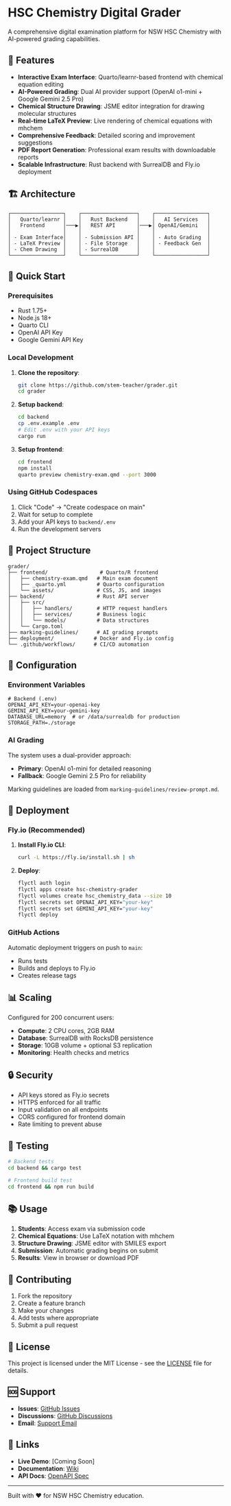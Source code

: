 # HSC Chemistry Digital Grader

A comprehensive digital examination platform for NSW HSC Chemistry with AI-powered grading capabilities.

## 🎯 Features

- **Interactive Exam Interface**: Quarto/learnr-based frontend with chemical equation editing
- **AI-Powered Grading**: Dual AI provider support (OpenAI o1-mini + Google Gemini 2.5 Pro)
- **Chemical Structure Drawing**: JSME editor integration for drawing molecular structures
- **Real-time LaTeX Preview**: Live rendering of chemical equations with mhchem
- **Comprehensive Feedback**: Detailed scoring and improvement suggestions
- **PDF Report Generation**: Professional exam results with downloadable reports
- **Scalable Infrastructure**: Rust backend with SurrealDB and Fly.io deployment

## 🏗️ Architecture

```
┌─────────────────┐    ┌──────────────────┐    ┌─────────────────┐
│   Quarto/learnr │    │   Rust Backend   │    │   AI Services   │
│   Frontend      │───▶│   REST API       │───▶│ OpenAI/Gemini   │
│                 │    │                  │    │                 │
│ - Exam Interface│    │ - Submission API │    │ - Auto Grading  │
│ - LaTeX Preview │    │ - File Storage   │    │ - Feedback Gen  │
│ - Chem Drawing  │    │ - SurrealDB      │    │                 │
└─────────────────┘    └──────────────────┘    └─────────────────┘
```

## 🚀 Quick Start

### Prerequisites

- Rust 1.75+
- Node.js 18+
- Quarto CLI
- OpenAI API Key
- Google Gemini API Key

### Local Development

1. **Clone the repository**:
   ```bash
   git clone https://github.com/stem-teacher/grader.git
   cd grader
   ```

2. **Setup backend**:
   ```bash
   cd backend
   cp .env.example .env
   # Edit .env with your API keys
   cargo run
   ```

3. **Setup frontend**:
   ```bash
   cd frontend
   npm install
   quarto preview chemistry-exam.qmd --port 3000
   ```

### Using GitHub Codespaces

1. Click "Code" → "Create codespace on main"
2. Wait for setup to complete
3. Add your API keys to `backend/.env`
4. Run the development servers

## 📁 Project Structure

```
grader/
├── frontend/                 # Quarto/R frontend
│   ├── chemistry-exam.qmd   # Main exam document
│   ├── _quarto.yml          # Quarto configuration
│   └── assets/              # CSS, JS, and images
├── backend/                 # Rust API server
│   ├── src/
│   │   ├── handlers/        # HTTP request handlers
│   │   ├── services/        # Business logic
│   │   └── models/          # Data structures
│   └── Cargo.toml
├── marking-guidelines/      # AI grading prompts
├── deployment/             # Docker and Fly.io config
└── .github/workflows/      # CI/CD automation
```

## 🔧 Configuration

### Environment Variables

```env
# Backend (.env)
OPENAI_API_KEY=your-openai-key
GEMINI_API_KEY=your-gemini-key
DATABASE_URL=memory  # or /data/surrealdb for production
STORAGE_PATH=./storage
```

### AI Grading

The system uses a dual-provider approach:
- **Primary**: OpenAI o1-mini for detailed reasoning
- **Fallback**: Google Gemini 2.5 Pro for reliability

Marking guidelines are loaded from `marking-guidelines/review-prompt.md`.

## 🚀 Deployment

### Fly.io (Recommended)

1. **Install Fly.io CLI**:
   ```bash
   curl -L https://fly.io/install.sh | sh
   ```

2. **Deploy**:
   ```bash
   flyctl auth login
   flyctl apps create hsc-chemistry-grader
   flyctl volumes create hsc_chemistry_data --size 10
   flyctl secrets set OPENAI_API_KEY="your-key"
   flyctl secrets set GEMINI_API_KEY="your-key"
   flyctl deploy
   ```

### GitHub Actions

Automatic deployment triggers on push to `main`:
- Runs tests
- Builds and deploys to Fly.io
- Creates release tags

## 📊 Scaling

Configured for 200 concurrent users:
- **Compute**: 2 CPU cores, 2GB RAM
- **Database**: SurrealDB with RocksDB persistence
- **Storage**: 10GB volume + optional S3 replication
- **Monitoring**: Health checks and metrics

## 🔒 Security

- API keys stored as Fly.io secrets
- HTTPS enforced for all traffic
- Input validation on all endpoints
- CORS configured for frontend domain
- Rate limiting to prevent abuse

## 🧪 Testing

```bash
# Backend tests
cd backend && cargo test

# Frontend build test
cd frontend && npm run build
```

## 📚 Usage

1. **Students**: Access exam via submission code
2. **Chemical Equations**: Use LaTeX notation with mhchem
3. **Structure Drawing**: JSME editor with SMILES export
4. **Submission**: Automatic grading begins on submit
5. **Results**: View in browser or download PDF

## 🤝 Contributing

1. Fork the repository
2. Create a feature branch
3. Make your changes
4. Add tests where appropriate
5. Submit a pull request

## 📄 License

This project is licensed under the MIT License - see the [LICENSE](LICENSE) file for details.

## 🆘 Support

- **Issues**: [GitHub Issues](https://github.com/stem-teacher/grader/issues)
- **Discussions**: [GitHub Discussions](https://github.com/stem-teacher/grader/discussions)
- **Email**: [Support Email](mailto:support@stem-teacher.github.io)

## 🔗 Links

- **Live Demo**: [Coming Soon]
- **Documentation**: [Wiki](https://github.com/stem-teacher/grader/wiki)
- **API Docs**: [OpenAPI Spec](docs/api.yaml)

---

Built with ❤️ for NSW HSC Chemistry education.
